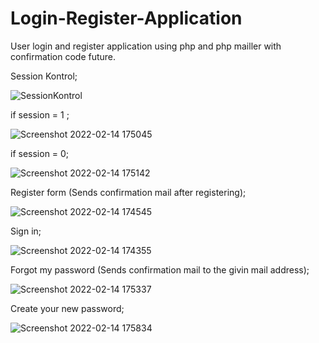# Login-Register-Application
User login and register application using php and php mailler with confirmation code future.

Session Kontrol;

![SessionKontrol](https://user-images.githubusercontent.com/83737058/153887023-374f0765-fce1-4c47-950a-9f0474f9c810.png)

if session = 1 ;

![Screenshot 2022-02-14 175045](https://user-images.githubusercontent.com/83737058/153887147-6fa31640-0a20-4cfe-be92-8e38651b438b.png)

if session = 0;

![Screenshot 2022-02-14 175142](https://user-images.githubusercontent.com/83737058/153887301-29d4230c-5d94-4ef0-9fcc-5cf9e7867598.png)


Register form (Sends confirmation mail after registering);

![Screenshot 2022-02-14 174545](https://user-images.githubusercontent.com/83737058/153887433-c6cec4f3-59d7-407f-8a17-c2541c06d8f2.png)

Sign in;

![Screenshot 2022-02-14 174355](https://user-images.githubusercontent.com/83737058/153887515-a628f0a7-818b-4eb3-8854-97713eb05707.png)

Forgot my password (Sends confirmation mail to the givin mail address);

![Screenshot 2022-02-14 175337](https://user-images.githubusercontent.com/83737058/153888385-1060322b-67fc-4641-a1d0-cbf80cfb1fc2.png)

Create your new password;

![Screenshot 2022-02-14 175834](https://user-images.githubusercontent.com/83737058/153889303-c98e4b3a-cda5-4c42-93e4-35b1d85545cb.png)
